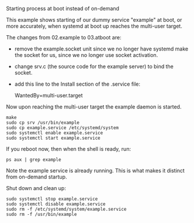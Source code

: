 Starting process at boot instead of on-demand

This example shows starting of our dummy service "example" at boot, or
more accurately, when systemd at boot up reaches the multi-user target.

The changes from 02.example to 03.atboot are:

 * remove the example.socket unit since we no longer have systemd make
   the socket for us, since we no longer use socket activation.
 * change srv.c (the source code for the example server) to bind the
   socket. 
 * add this line to the Install section of the .service file:

    WantedBy=multi-user.target

Now upon reaching the multi-user target the example daemon is started.

    make
    sudo cp srv /usr/bin/example
    sudo cp example.service /etc/systemd/system
    sudo systemctl enable example.service
    sudo systemctl start example.service

If you reboot now, then when the shell is ready, run:

    ps aux | grep example

Note the example service is already running. This is what makes it distinct
from on-demand startup.

Shut down and clean up:

    sudo systemctl stop example.service
    sudo systemctl disable example.service
    sudo rm -f /etc/systemd/system/example.service
    sudo rm -f /usr/bin/example

